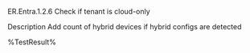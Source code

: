ER.Entra.1.2.6 Check if tenant is cloud-only

Description
Add count of hybrid devices if hybrid configs are detected

<!--- Results --->
%TestResult%